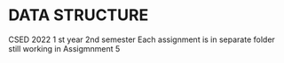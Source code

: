# DATA STRUCTURE
CSED 2022
1 st year 
2nd semester 
Each assignment is in separate folder 
still working in Assigmnment 5


